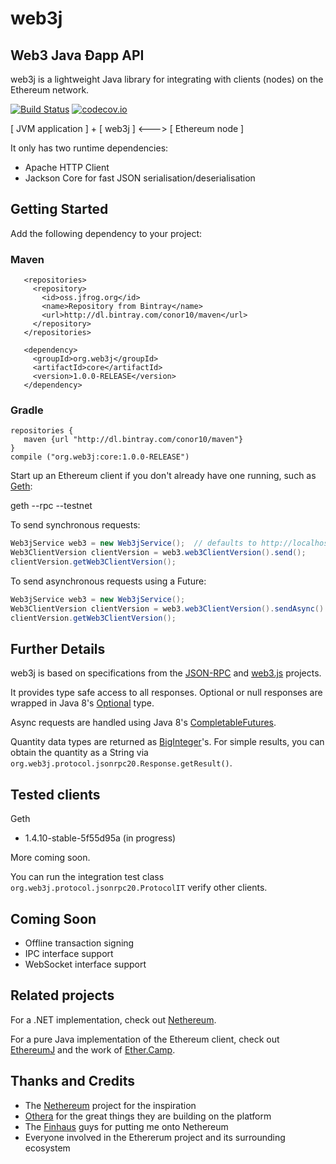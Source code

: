 # web3j 
## Web3 Java Ðapp API

web3j is a lightweight Java library for integrating with clients (nodes) on the Ethereum network.

[![Build Status](https://travis-ci.org/conor10/web3j.svg?branch=master)](https://travis-ci.org/conor10/web3j)
[![codecov.io](http://codecov.io/github/conor10/web3j/coverage.svg?branch=master)](http://codecov.io/github/conor10/web3j?branch=master)

[ JVM application ] + [ web3j ] <---> [ Ethereum node ]

It only has two runtime dependencies:

* Apache HTTP Client 
* Jackson Core for fast JSON serialisation/deserialisation


## Getting Started

Add the following dependency to your project:

### Maven

```
   <repositories>
     <repository>
       <id>oss.jfrog.org</id>
       <name>Repository from Bintray</name>
       <url>http://dl.bintray.com/conor10/maven</url>
     </repository>
   </repositories>

   <dependency>
     <groupId>org.web3j</groupId>
     <artifactId>core</artifactId>
     <version>1.0.0-RELEASE</version>
   </dependency>
```

### Gradle

```
repositories {
   maven {url "http://dl.bintray.com/conor10/maven"}
}
compile ("org.web3j:core:1.0.0-RELEASE")
```


Start up an Ethereum client if you don't already have one running, such as [Geth](https://github.com/ethereum/go-ethereum/wiki/geth):

geth --rpc --testnet


To send synchronous requests:


```java
Web3jService web3 = new Web3jService();  // defaults to http://localhost:8545/
Web3ClientVersion clientVersion = web3.web3ClientVersion().send();
clientVersion.getWeb3ClientVersion();
```

To send asynchronous requests using a Future:

```java
Web3jService web3 = new Web3jService();
Web3ClientVersion clientVersion = web3.web3ClientVersion().sendAsync().get();
clientVersion.getWeb3ClientVersion();
```


## Further Details

web3j is based on specifications from the [JSON-RPC](https://github.com/ethereum/wiki/wiki/JSON-RPC) and [web3.js](https://github.com/ethereum/web3.js) projects. 

It provides type safe access to all responses. Optional or null responses are wrapped in Java 8's [Optional](https://docs.oracle.com/javase/8/docs/api/java/util/Optional.html) type.

Async requests are handled using Java 8's [CompletableFutures](https://docs.oracle.com/javase/8/docs/api/java/util/concurrent/CompletableFuture.html).

Quantity data types are returned as [BigInteger](https://docs.oracle.com/javase/8/docs/api/java/math/BigInteger.html)'s. For simple results, you can obtain the quantity as a String via `org.web3j.protocol.jsonrpc20.Response.getResult()`.


## Tested clients

Geth
* 1.4.10-stable-5f55d95a (in progress)

More coming soon.

You can run the integration test class `org.web3j.protocol.jsonrpc20.ProtocolIT` verify other clients.


## Coming Soon

* Offline transaction signing
* IPC interface support
* WebSocket interface support


## Related projects

For a .NET implementation, check out [Nethereum](https://github.com/Nethereum/Nethereum).
 
For a pure Java implementation of the Ethereum client, check out [EthereumJ](https://github.com/ethereum/ethereumj) and the work of [Ether.Camp](https://github.com/ether-camp/).


## Thanks and Credits

* The [Nethereum](https://github.com/Nethereum/Nethereum) project for the inspiration
* [Othera](https://www.othera.com.au/) for the great things they are building on the platform
* The [Finhaus](http://finhaus.com.au/) guys for putting me onto Nethereum
* Everyone involved in the Ethererum project and its surrounding ecosystem
